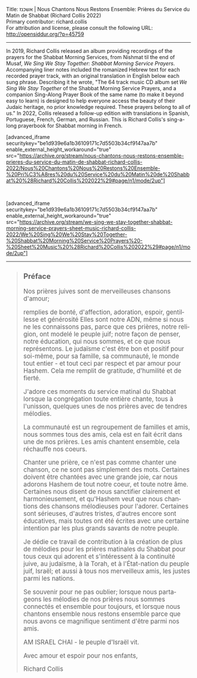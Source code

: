<html>
<head></head>
<body>
Title: אשכנז | Nous Chantons Nous Restons Ensemble: Prières du Service du Matin de Shabbat (Richard Collis 2022)<br />
Primary contributor: richard.collis<br />
For attribution and license, please consult the following URL: <a href="http://opensiddur.org/?p=45759">http://opensiddur.org/?p=45759</a>
<p />
<hr />

In 2019, Richard Collis released an album providing recordings of the prayers for the Shabbat Morning Services, from Nishmat til the end of Musaf, <em>We Sing We Stay Together: Shabbat Morning Service Prayers</em>. Accompanying liner notes included the romanized Hebrew text for each recorded prayer track, with an original translation in English below each sung phrase. Describing it he wrote, "The 64 track music CD album set <em>We Sing We Stay Together</em> of the Shabbat Morning Service Prayers, and a companion Sing-Along Prayer Book of the same name (to make it beyond easy to learn) is designed to help everyone access the beauty of their Judaic heritage, no prior knowledge required. These prayers belong to all of us." In 2022, Collis released a follow-up edition with translations in Spanish, Portuguese, French, German, and Russian. This is Richard Collis's sing-a-long prayerbook for Shabbat morning in French.

[advanced_iframe securitykey="be1d939e6a1b36109171c7d5503b34cf9147aa7b" enable_external_height_workaround="true" src="https://archive.org/stream/nous-chantons-nous-restons-ensemble-prieres-du-service-du-matin-de-shabbat-richard-collis-2022/Nous%20Chantons%20Nous%20Restons%20Ensemble-%20Pri%C3%A8res%20du%20Service%20du%20Matin%20de%20Shabbat%20%28Richard%20Collis%202022%29#page/n1/mode/2up"]

&nbsp;

[advanced_iframe securitykey="be1d939e6a1b36109171c7d5503b34cf9147aa7b" enable_external_height_workaround="true" src="https://archive.org/stream/we-sing-we-stay-together-shabbat-morning-service-prayers-sheet-music-richard-collis-2022/We%20Sing%20We%20Stay%20Together-%20Shabbat%20Morning%20Service%20Prayers%20-%20Sheet%20Music%20%28Richard%20Collis%202022%29#page/n1/mode/2up"]

<hr />

<div class="french" lang="en" style="font-size: 1.2em;">
<blockquote><h3>Préface</h3>

Nos prières juives sont de merveilleuses chansons d'amour;

remplies de bonté, d'affection, adoration, espoir, gentillesse et générosité Elles sont notre ADN, même si nous ne les connaissons pas, parce que ces prières, notre religion, ont modelé le peuple juif; notre façon de penser, notre éducation, qui nous sommes, et ce que nous représentons. Le judaïsme c'est être bon et positif pour soi-même, pour sa famille, sa communauté, le monde tout entier - et tout ceci par respect et par amour pour Hashem. Cela me remplit de gratitude, d'humilité et de fierté.

J'adore ces moments du service matinal du Shabbat lorsque la congrégation toute entière chante, tous à l'unisson, quelques unes de nos prières avec de tendres mélodies.

La communauté est un regroupement de familles et amis, nous sommes tous des amis, cela est en fait écrit dans une de nos prières. Les amis chantent ensemble, cela réchauffe nos coeurs.

Chanter une prière, ce n'est pas comme chanter une chanson, ce ne sont pas simplement des mots. Certaines doivent être chantées avec une grande joie, car nous adorons Hashem de tout notre coeur, et toute notre âme. Certaines nous disent de nous sanctifier clairement et harmonieusement, et qu'Hashem veut que nous chantions des chansons mélodieuses pour l'adorer. Certaines sont sérieuses, d'autres tristes, d'autres encore sont éducatives, mais toutes ont été écrites avec une certaine intention par les plus grands savants de notre peuple.

Je dédie ce travail de contribution à la création de plus de mélodies pour les prières matinales du Shabbat pour tous ceux qui adorent et s'intéressent à la continuité juive, au judaïsme, à la Torah, et à l'État-nation du peuple juif, Israël; et aussi à tous nos merveilleux amis, les justes parmi les nations.

Se souvenir pour ne pas oublier; lorsque nous partageons les mélodies de nos prières nous sommes connectés et ensemble pour toujours, et lorsque nous chantons ensemble nous restons ensemble parce que nous avons ce magnifique sentiment d'être parmi nos amis.

AM ISRAEL CHAI - le peuple d'Israël vit.

Avec amour et espoir pour nos enfants,

Richard Collis
</blockquote>
</div>

&nbsp;
</body>
</html>